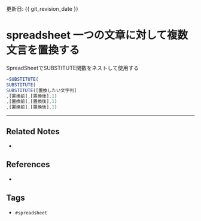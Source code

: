 更新日: {{ git_revision_date }}

# spreadsheet 一つの文章に対して複数文言を置換する
SpreadSheetでSUBSTITUTE関数をネストして使用する
```js
=SUBSTITUTE(
SUBSTITUTE(
SUBSTITUTE([置換したい文字列]
,[置換前],[置換後],1)
,[置換前],[置換後],1)
,[置換前],[置換後],1)
```

---
## Related Notes
- 

## References
- 

## Tags
- `#spreadsheet` 